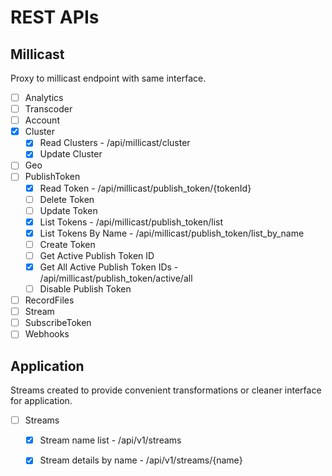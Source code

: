 

# REST APIs

## Millicast

Proxy to millicast endpoint with same interface.

- [ ] Analytics
- [ ] Transcoder
- [ ] Account
- [x] Cluster
    - [x] Read Clusters -  /api/millicast/cluster
    - [x] Update Cluster
- [ ] Geo
- [ ] PublishToken
    - [x] Read Token - /api/millicast/publish_token/{tokenId}
    - [ ] Delete Token
    - [ ] Update Token
    - [x] List Tokens - /api/millicast/publish_token/list
    - [x] List Tokens By Name - /api/millicast/publish_token/list_by_name
    - [ ] Create Token
    - [ ] Get Active Publish Token ID
    - [x] Get All Active Publish Token IDs - /api/millicast/publish_token/active/all
    - [ ] Disable Publish Token
- [ ] RecordFiles
- [ ] Stream
- [ ] SubscribeToken
- [ ] Webhooks

## Application

Streams created to provide convenient transformations or cleaner interface for application.

- [ ] Streams 
    - [x] Stream name list - /api/v1/streams
    - [x] Stream details by name - /api/v1/streams/{name}




